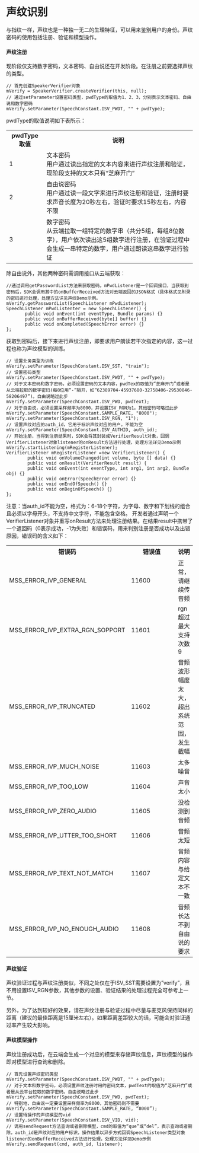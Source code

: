 # 声纹识别

与指纹一样，声纹也是一种独一无二的生理特征，可以用来鉴别用户的身份。声纹密码的使用包括注册、验证和模型操作。

#### 声纹注册

现阶段仅支持数字密码，文本密码、自由说还在开发阶段。在注册之前要选择声纹的类型。

    // 首先创建SpeakerVerifier对象
    mVerify = SpeakerVerifier.createVerifier(this, null);
    // 通过setParameter设置密码类型，pwdType的取值为1、2、3，分别表示文本密码、自由说和数字密码
    mVerify.setParameter(SpeechConstant.ISV_PWDT, "" + pwdType);


pwdType的取值说明如下表所示：

<table>
<tr><th width="20%">pwdType取值</th><th>说明</th></tr>
<tr><td>1</td><td>文本密码<br>用户通过读出指定的文本内容来进行声纹注册和验证，现阶段支持的文本只有“芝麻开门”</td></tr>
<tr><td>2</td><td>自由说密码<br>用户通过读一段文字来进行声纹注册和验证，注册时要求声音长度为20秒左右，验证时要求15秒左右，内容不限</td></tr>
<tr><td>3</td><td>数字密码<br>从云端拉取一组特定的数字串（共分5组，每组8位数字），用户依次读出这5组数字进行注册，在验证过程中会生成一串特定的数字，用户通过朗读这串数字进行验证</td></tr>
</table>

除自由说外，其他两种密码需调用接口从云端获取：

    //通过调用getPasswordList方法来获取密码。mPwdListener是一个回调接口，当获取到密码后，SDK会调用其中的onBufferReceived方法对云端返回的JSON格式（具体格式见附录的密码进行处理，处理方法详见声纹Demo示例。
    mVerify.getPasswordList(SpeechListener mPwdListener);
    SpeechListener mPwdListenter = new SpeechListener() {
		   public void onEvent(int eventType, Bundle params) {}
		   public void onBufferReceived(byte[] buffer) {}
		   public void onCompleted(SpeechError error) {}
    };


获取到密码后，接下来进行声纹注册，即要求用户朗读若干次指定的内容，这一过程也称为声纹模型的训练。

    // 设置业务类型为训练
    mVerify.setParameter(SpeechConstant.ISV_SST, "train");
    // 设置密码类型
    mVerify.setParameter(SpeechConstant.ISV_PWDT, "" + pwdType);
    // 对于文本密码和数字密码，必须设置密码的文本内容，pwdTex的取值为“芝麻开门”或者是从云端拉取的数字密码(每8位用“-”隔开，如“62389704-45937680-32758406-29530846-58206497”)。自由说略过此步
    mVerify.setParameter(SpeechConstant.ISV_PWD, pwdText);
    // 对于自由说，必须设置采样频率为8000，并设置ISV_RGN为1。其他密码可略过此步
    mVerify.setParameter(SpeechConstant.SAMPLE_RATE, "8000");
    mVerify.setParameter(SpeechConstant.ISV_RGN, "1");
    // 设置声纹对应的auth_id，它用于标识声纹对应的用户，不能为空
    mVerify.setParameter(SpeechConstant.ISV_AUTHID, auth_id);
    // 开始注册，当得到注册结果时，SDK会将其封装成VerifierResult对象，回调VerifierListener对象listener的onResult方法进行处理，处理方法详见Demo示例
    mVerify.startListening(mRegisterListener);
    VerifierListener mRegisterListener =new VerifierListener() {
		    public void onVolumeChanged(int volume, byte [] data) {}
		    public void onResult(VerifierResult result) {
		    public void onEvent(int eventType, int arg1, int arg2, Bundle obj) {}
		    public void onError(SpeechError error) {}
		    public void onEndOfSpeech() {}
		    public void onBeginOfSpeech() {}
    };


注意：当auth_id不能为空，格式为：6-18个字符，为字母、数字和下划线的组合且必须以字母开头，不支持中文字符，不能包含空格。
开发者通过声明一个VerifierListener对象并重写onResult方法来处理注册结果。在结果result中携带了一个返回码（0表示成功，-1为失败）和错误码，用来判别注册是否成功以及出错原因，错误码的含义如下：

<table>
<tr><th width="40%">错误码</th><th width="30%">错误值</th><th>说明</th></tr>
<tr><td>MSS_ERROR_IVP_GENERAL</td><td>11600</td><td>正常，请继续传音频</td></tr>
<tr><td>MSS_ERROR_IVP_EXTRA_RGN_SOPPORT</td><td>11601</td><td>rgn超过最大支持次数9</td></tr>
<tr><td>MSS_ERROR_IVP_TRUNCATED</td><td>11602</td><td>音频波形幅度太大，超出系统范围，发生截幅</td></tr>
<tr><td>MSS_ERROR_IVP_MUCH_NOISE</td><td>11603</td><td>太多噪音</td></tr>
<tr><td>MSS_ERROR_IVP_TOO_LOW</td><td>11604</td><td>声音太小</td></tr>
<tr><td>MSS_ERROR_IVP_ZERO_AUDIO</td><td>11605</td><td>没检测到音频</td></tr>
<tr><td>MSS_ERROR_IVP_UTTER_TOO_SHORT</td><td>11606</td><td>音频太短</td></tr>
<tr><td>MSS_ERROR_IVP_TEXT_NOT_MATCH</td><td>11607</td><td>音频内容与给定文本不一致</td></tr>
<tr><td>MSS_ERROR_IVP_NO_ENOUGH_AUDIO</td><td>11608</td><td>音频长达不到自由说的要求</td></tr>
</table>

#### 声纹验证

声纹验证过程与声纹注册类似，不同之处仅在于ISV_SST需要设置为”verify”，且不用设置ISV_RGN参数，其他参数的设置、验证结果的处理过程完全可参考上一节。

另外，为了达到较好的效果，请在声纹注册与验证过程中尽量与麦克风保持同样的距离（建议的最佳距离是15厘米左右）。如果距离差距较大的话，可能会对验证通过率产生较大影响。


#### 声纹模型操作

声纹注册成功后，在云端会生成一个对应的模型来存储声纹信息，声纹模型的操作即对模型进行查询和删除。

    // 首先设置声纹密码类型
    mVerify.setParameter(SpeechConstant.ISV_PWDT, "" + pwdType);
    // 对于文本和数字密码，必须设置声纹注册时用的密码文本，pwdText的取值为“芝麻开门”或者是从云平台拉取的数字密码。自由说略过此步
    mVerify.setParameter(SpeechConstant.ISV_PWD, pwdText);
    // 特别地，自由说一定要设置采样频率为8000，其他密码则不需要
    mVerify.setParameter(SpeechConstant.SAMPLE_RATE, “8000”);
    // 设置待操作的声纹模型的vid
    mVerify.setParameter(SpeechConstant.ISV_VID, vid);
    // 调用sendRequest方法查询或者删除模型，cmd的取值为“que”或“del”，表示查询或者删除，auth_id是声纹对应的用户标识，操作结果以异步方式回调SpeechListener类型对象listener的onBufferReceived方法进行处理，处理方法详见Demo示例
    mVerify.sendRequest(cmd, auth_id, listener);


